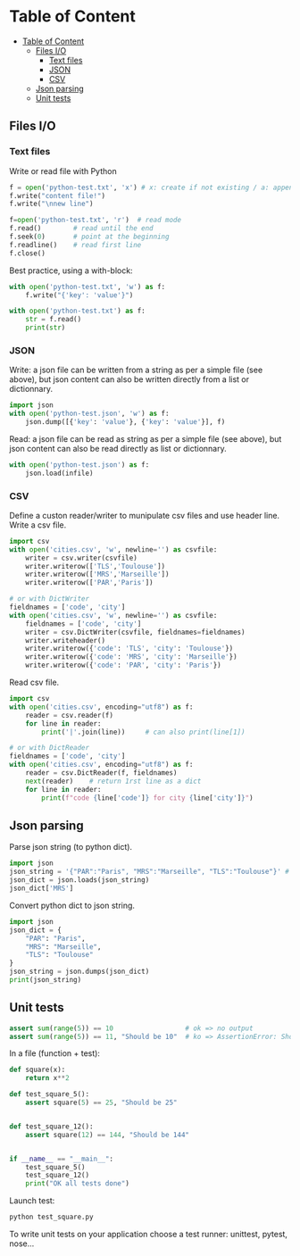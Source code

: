 # Table of Content

- [Table of Content](#table-of-content)
  - [Files I/O](#files-io)
    - [Text files](#text-files)
    - [JSON](#json)
    - [CSV](#csv)
  - [Json parsing](#json-parsing)
  - [Unit tests](#unit-tests)

## Files I/O

### Text files

Write or read file with Python  

```python
f = open('python-test.txt', 'x') # x: create if not existing / a: append / w: overwrite
f.write("content file!")
f.write("\nnew line")

f=open('python-test.txt', 'r')  # read mode
f.read()        # read until the end
f.seek(0)       # point at the beginning
f.readline()    # read first line
f.close()
```

Best practice, using a with-block:  
```python
with open('python-test.txt', 'w') as f:
    f.write("{'key': 'value'}")

with open('python-test.txt') as f:
    str = f.read()
    print(str)
```
### JSON

Write: a json file can be written from a string as per a simple file (see above), but json content can also be written directly from a list or dictionnary.  
```python
import json
with open('python-test.json', 'w') as f:
    json.dump([{'key': 'value'}, {'key': 'value'}], f)
```
Read: a json file can be read as string as per a simple file (see above), but json content can also be read directly as list or dictionnary.  
```python
with open('python-test.json') as f:
    json.load(infile)
```
### CSV
Define a custon reader/writer to munipulate csv files and use header line.  
Write a csv file.  

```python
import csv
with open('cities.csv', 'w', newline='') as csvfile:
    writer = csv.writer(csvfile)
    writer.writerow(['TLS','Toulouse'])
    writer.writerow(['MRS','Marseille'])
    writer.writerow(['PAR','Paris'])

# or with DictWriter
fieldnames = ['code', 'city']
with open('cities.csv', 'w', newline='') as csvfile:
    fieldnames = ['code', 'city']
    writer = csv.DictWriter(csvfile, fieldnames=fieldnames)
    writer.writeheader()
    writer.writerow({'code': 'TLS', 'city': 'Toulouse'})
    writer.writerow({'code': 'MRS', 'city': 'Marseille'})
    writer.writerow({'code': 'PAR', 'city': 'Paris'})
```

Read csv file.

```python
import csv
with open('cities.csv', encoding="utf8") as f:
    reader = csv.reader(f)
    for line in reader:
        print('|'.join(line))     # can also print(line[1])

# or with DictReader
fieldnames = ['code', 'city']
with open('cities.csv', encoding="utf8") as f:
    reader = csv.DictReader(f, fieldnames)
    next(reader)    # return 1rst line as a dict
    for line in reader:
        print(f"code {line['code']} for city {line['city']}")
```

## Json parsing

Parse json string (to python dict).  

```python
import json
json_string = '{"PAR":"Paris", "MRS":"Marseille", "TLS":"Toulouse"}' # read string or file
json_dict = json.loads(json_string)
json_dict['MRS']
```

Convert python dict to json string.  

```python
import json
json_dict = {
    "PAR": "Paris", 
    "MRS": "Marseille", 
    "TLS": "Toulouse"
}
json_string = json.dumps(json_dict)
print(json_string)
```

## Unit tests

```python
assert sum(range(5)) == 10                  # ok => no output
assert sum(range(5)) == 11, "Should be 10"  # ko => AssertionError: Should be 10
```

In a file (function + test):

```python
def square(x):
    return x**2

def test_square_5():
    assert square(5) == 25, "Should be 25"


def test_square_12():
    assert square(12) == 144, "Should be 144"


if __name__ == "__main__":
    test_square_5()
    test_square_12()
    print("OK all tests done")
```

Launch test:

```bash
python test_square.py
```

To write unit tests on your application choose a test runner: unittest, pytest, nose...
